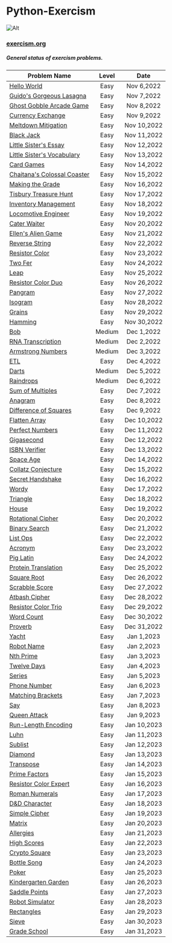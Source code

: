 # Python-Exercism
 ![Alt](https://upload.wikimedia.org/wikipedia/commons/c/c1/Exercism-logo.svg)
### [exercism.org](https://exercism.org/)



##### General status of exercism problems.

| Problem Name                        | Level    |  Date            |
| ----------------------------------- | :------: |  :-----------:   |
[Hello World](./hello-world/)                         | Easy      |Nov 6,2022    |
[Guido's Gorgeous Lasagna](./guidos-gorgeous-lasagna/)                         | Easy      |Nov 7,2022    |
[Ghost Gobble Arcade Game](./ghost-gobble-arcade-game/)                         | Easy      |Nov 8,2022    |
[Currency Exchange](./currency-exchange/)                         | Easy      |Nov 9,2022    |
[Meltdown Mitigation](./meltdown-mitigation/)                         | Easy      |Nov 10,2022    |
[Black Jack](./black-jack/)                         | Easy      |Nov 11,2022    |
[Little Sister's Essay](./little-sisters-essay/)                         | Easy      |Nov 12,2022    |
[Little Sister's Vocabulary](./little-sisters-vocab/)                         | Easy      |Nov 13,2022    |
[Card Games](./card-games/)                         | Easy      |Nov 14,2022    |
[Chaitana's Colossal Coaster](./chaitanas-colossal-coaster/)                         | Easy      |Nov 15,2022    |
[Making the Grade](./making-the-grade/)                         | Easy      |Nov 16,2022    |
[Tisbury Treasure Hunt](./tisbury-treasure-hunt/)                         | Easy      |Nov 17,2022    |
[Inventory Management](./inventory-management/)                         | Easy      |Nov 18,2022    |
[Locomotive Engineer](./locomotive-engineer/)                         | Easy      |Nov 19,2022    |
[Cater Waiter](./cater-waiter/)                         | Easy      |Nov 20,2022    |
[Ellen's Alien Game](./ellens-alien-game/)                         | Easy      |Nov 21,2022    |
[Reverse String](./reverse-string/)                         | Easy      |Nov 22,2022    |
[Resistor Color](./resistor-color/)                         | Easy      |Nov 23,2022    |
[Two Fer](./two-fer/)                         | Easy      |Nov 24,2022    |
[Leap](./leap/)                         | Easy      |Nov 25,2022    |
[Resistor Color Duo](./resistor-color-duo/)                         | Easy      |Nov 26,2022    |
[Pangram](./pangram/)                         | Easy      |Nov 27,2022    |
[Isogram](./isogram/)                         | Easy      |Nov 28,2022    |
[Grains](./grains/)                         | Easy      |Nov 29,2022    |
[Hamming](./hamming/)                         | Easy      |Nov 30,2022    |
[Bob](./bob/)                         | Medium      |Dec 1,2022    |
[RNA Transcription](./rna-transcription/)                         | Medium      |Dec 2,2022    |
[Armstrong Numbers](./armstrong-numbers/)                         | Medium      |Dec 3,2022    |
[ETL](./etl/)                         | Easy      |Dec 4,2022    |
[Darts](./darts/)                         | Medium      |Dec 5,2022    |
[Raindrops](./raindrops/)                         | Medium      |Dec 6,2022    |
[Sum of Multiples](./sum-of-multiples/)                         | Easy      |Dec 7,2022    |
[Anagram](./anagram/)                         | Easy      |Dec 8,2022    |
[Difference of Squares](./difference-of-squares/)                         | Easy      |Dec 9,2022    |
[Flatten Array](./flatten-array/)                         | Easy      |Dec 10,2022    |
[Perfect Numbers](./perfect-numbers/)                         | Easy      |Dec 11,2022    |
[Gigasecond](./gigasecond/)                         | Easy      |Dec 12,2022    |
[ISBN Verifier](./isbn-verifier/)                         | Easy      |Dec 13,2022    |
[Space Age](./space-age/)                         | Easy      |Dec 14,2022    |
[Collatz Conjecture](./collatz-conjecture/)                         | Easy      |Dec 15,2022    |
[Secret Handshake](./secret-handshake/)                         | Easy      |Dec 16,2022    |
[Wordy](./wordy/)                         | Easy      |Dec 17,2022    |
[Triangle](./triangle/)                         | Easy      |Dec 18,2022    |
[House](./house/)                         | Easy      |Dec 19,2022    |
[Rotational Cipher](./rotational-cipher/)                         | Easy      |Dec 20,2022    |
[Binary Search](./binary-search/)                         | Easy      |Dec 21,2022    |
[List Ops](./list-ops/)                         | Easy      |Dec 22,2022    |
[Acronym](./acronym/)                         | Easy      |Dec 23,2022    |
[Pig Latin](./pig-latin/)                         | Easy      |Dec 24,2022    |
[Protein Translation](./protein-translation/)                         | Easy      |Dec 25,2022    |
[Square Root](./square-root/)                         | Easy      |Dec 26,2022    |
[Scrabble Score](./scrabble-score/)                         | Easy      |Dec 27,2022    |
[Atbash Cipher](./atbash-cipher/)                         | Easy      |Dec 28,2022    |
[Resistor Color Trio](./resistor-color-trio/)                         | Easy      |Dec 29,2022    |
[Word Count](./word-count/)                         | Easy      |Dec 30,2022    |
[Proverb](./proverb/)                         | Easy      |Dec 31,2022    |
[Yacht](./yacht/)                         | Easy      |Jan 1,2023    |
[Robot Name](./robot-name/)                         | Easy      |Jan 2,2023    |
[Nth Prime](./nth-prime/)                         | Easy      |Jan 3,2023    |
[Twelve Days](./twelve-days/)                         | Easy      |Jan 4,2023    | 
[Series](./series/)                         | Easy      |Jan 5,2023    |  
[Phone Number](./phone-number/)                         | Easy      |Jan 6,2023    | 
[Matching Brackets](./matching-brackets/)                         | Easy      |Jan 7,2023    | 
[Say](./say/)                         | Easy      |Jan 8,2023    | 
[Queen Attack](./queen-attack/)                         | Easy      |Jan 9,2023    | 
[Run-Length Encoding](./run-length-encoding/)                         | Easy      |Jan 10,2023    | 
[Luhn](./luhn/)                         | Easy      |Jan 11,2023    | 
[Sublist](./sublist/)                         | Easy      |Jan 12,2023    | 
[Diamond](./diamond/)                         | Easy      |Jan 13,2023    | 
[Transpose](./transpose/)                         | Easy      |Jan 14,2023    | 
[Prime Factors](./prime-factors/)                         | Easy      |Jan 15,2023    | 
[Resistor Color Expert](./resistor-color-expert/)                         | Easy      |Jan 16,2023    |
[Roman Numerals](./roman-numerals/)                         | Easy      |Jan 17,2023    |
[D&D Character](./dnd-character/)                         | Easy      |Jan 18,2023    |
[Simple Cipher](./simple-cipher/)                         | Easy      |Jan 19,2023    |
[Matrix](./matrix/)                         | Easy      |Jan 20,2023    |
[Allergies](./allergies/)                         | Easy      |Jan 21,2023    |
[High Scores](./high-scores/)                         | Easy      |Jan 22,2023    |
[Crypto Square](./crypto-square/)                         | Easy      |Jan 23,2023    |
[Bottle Song](./bottle-song/)                         | Easy      |Jan 24,2023    |
[Poker](./poker/)                         | Easy      |Jan 25,2023    |
[Kindergarten Garden](./kindergarten-garden/)                         | Easy      |Jan 26,2023    |
[Saddle Points](./saddle-points/)                         | Easy      |Jan 27,2023    |
[Robot Simulator](./robot-simulator/)                         | Easy      |Jan 28,2023    |
[Rectangles](./rectangles/)                         | Easy      |Jan 29,2023    |
[Sieve](./sieve/)                         | Easy      |Jan 30,2023    |
[Grade School](./grade-school/)                         | Easy      |Jan 31,2023    |
